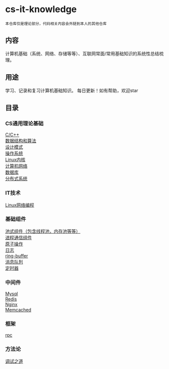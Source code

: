 # cs-it-knowledge
    本仓库仅是理论部分，代码相关内容会外链到本人的其他仓库
## 内容
计算机基础（系统、网络、存储等等）、互联网常面/常用基础知识的系统性总结梳理。
## 用途
学习、记录和复习计算机基础知识。 每日更新！如有帮助，欢迎star
## 目录
### CS通用理论基础
[C/C++](https://github.com/robotkkk/cs-basic-knowledge/tree/main/cpp)<br>
[数据结构和算法](https://github.com/key-gamer/cs-it-knowledge/tree/main/algorithm)<br>
[设计模式](https://github.com/key-gamer/cs-it-knowledge/tree/main/design-pattern)<br>
[操作系统](https://github.com/robotkkk/cs-basic-knowledge/tree/main/os)<br>
[Linux内核](https://github.com/key-gamer/cs-it-knowledge/tree/main/linux-kernel)<br>
[计算机网络](https://github.com/robotkkk/cs-basic-knowledge/tree/main/net)<br>
[数据库](https://github.com/robotkkk/cs-basic-knowledge/tree/main/db)<br>
[分布式系统](https://github.com/key-gamer/cs-it-knowledge/tree/main/distributed-system)<br>

### IT技术
[Linux网络编程](https://github.com/key-gamer/cs-it-knowledge/tree/main/linux-net-code)<br>

### 基础组件
[池式组件（包含线程池，内存池等等）](https://github.com/key-gamer/cs-it-knowledge/tree/main/pools)<br>
[进程通信组件](https://github.com/key-gamer/cs-it-knowledge/tree/main/ipc)<br>
[原子操作]()<br>
[日志](https://github.com/key-gamer/cs-it-knowledge/tree/main/log)<br>
[ring-buffer]()<br>
[消息队列](https://github.com/key-gamer/cs-it-knowledge/tree/main/mq)<br>
[定时器](https://github.com/key-gamer/cs-it-knowledge/tree/main/timer)<br>


### 中间件
[Mysql]()<br>
[Redis]()<br>
[Nginx]()<br>
[Memcached]()<br>

### 框架
[rpc](https://github.com/key-gamer/cs-it-knowledge/tree/main/rpc)<br>


### 方法论
[调试之道](https://github.com/key-gamer/cs-it-knowledge/tree/main/debug)<br>
